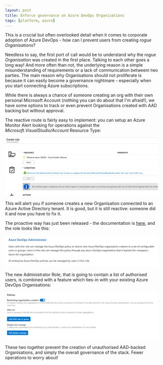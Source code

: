 ```yaml
---
layout: post
title: Enforce governance on Azure DevOps Organisations
tags: [platform, azure]
---
```

This is a crucial but often overlooked detail when it comes to corporate adoption of Azure DevOps - how can I prevent users from creating _rogue Organisations_?

Needless to say, the first port of call would be to understand why the _rogue Organisation_ was created in the first place. Talking to each other goes a long way! And more often than not, the underlying reason is a simple misunderstanding of requirements or a lack of communication betweem two parties. The main reason why Organisations should not proliferate is because it can easily become a governance nightmare - especially when you start connecting Azure subscriptions. 

While there is always a chance of someone creating an org with their own personal Microsoft Account (nothing you can do about that I'm afraid!), we have some options to track or even prevent Organisations created with AAD backing but without approval.

The reactive route is fairly easy to implement: you can setup an Azure Monitor Alert looking for operations against the _Microsoft.VisualStudio/Account_ Resource Type:

![](/images/posts/2019-11-20-15-18-51.png)

This will alert you if someone creates a new Organisation connected to an Azure Active Directory tenant. It is good, but it is still reactive: someone did it and now you have to fix it.

The proactive way has just been released - the documentation is [here](https://docs.microsoft.com/en-us/azure/devops/organizations/accounts/azure-ad-tenant-policy-restrict-org-creation?view=azure-devops), and the role looks like this:

![](/images/posts/2019-11-20-15-19-56.png)

The new Administrator Role, that is going to contain a list of authorised users, is combined with a feature which ties-in with your existing Azure DevOps Organisations:

![](/images/posts/2019-11-20-15-13-42.png)

These two together prevent the creation of unauthorised AAD-backed Organisations, and simply the overall governance of the stack. Fewer operations to worry about!